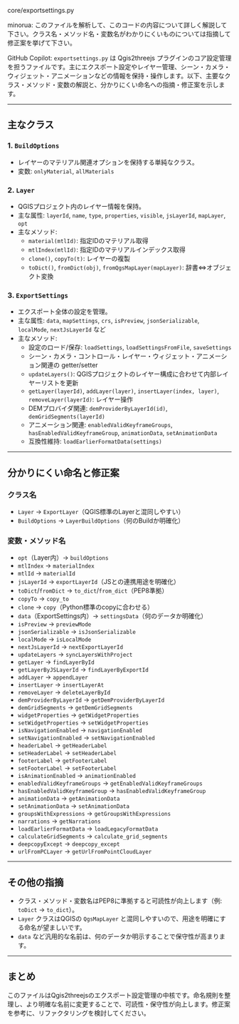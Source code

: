 core/exportsettings.py

minorua: このファイルを解析して、このコードの内容について詳しく解説して下さい。クラス名・メソッド名・変数名がわかりにくいものについては指摘して修正案を挙げて下さい。

GitHub Copilot: `exportsettings.py` は Qgis2threejs プラグインのコア設定管理を担うファイルです。主にエクスポート設定やレイヤー管理、シーン・カメラ・ウィジェット・アニメーションなどの情報を保持・操作します。以下、主要なクラス・メソッド・変数の解説と、分かりにくい命名への指摘・修正案を示します。

---

## 主なクラス

### 1. `BuildOptions`
- レイヤーのマテリアル関連オプションを保持する単純なクラス。
- 変数: `onlyMaterial`, `allMaterials`

### 2. `Layer`
- QGISプロジェクト内のレイヤー情報を保持。
- 主な属性: `layerId`, `name`, `type`, `properties`, `visible`, `jsLayerId`, `mapLayer`, `opt`
- 主なメソッド:
  - `material(mtlId)`: 指定IDのマテリアル取得
  - `mtlIndex(mtlId)`: 指定IDのマテリアルインデックス取得
  - `clone()`, `copyTo(t)`: レイヤーの複製
  - `toDict()`, `fromDict(obj)`, `fromQgsMapLayer(mapLayer)`: 辞書⇔オブジェクト変換

### 3. `ExportSettings`
- エクスポート全体の設定を管理。
- 主な属性: `data`, `mapSettings`, `crs`, `isPreview`, `jsonSerializable`, `localMode`, `nextJsLayerId` など
- 主なメソッド:
  - 設定のロード/保存: `loadSettings`, `loadSettingsFromFile`, `saveSettings`
  - シーン・カメラ・コントロール・レイヤー・ウィジェット・アニメーション関連の getter/setter
  - `updateLayers()`: QGISプロジェクトのレイヤー構成に合わせて内部レイヤーリストを更新
  - `getLayer(layerId)`, `addLayer(layer)`, `insertLayer(index, layer)`, `removeLayer(layerId)`: レイヤー操作
  - DEMプロバイダ関連: `demProviderByLayerId(id)`, `demGridSegments(layerId)`
  - アニメーション関連: `enabledValidKeyframeGroups`, `hasEnabledValidKeyframeGroup`, `animationData`, `setAnimationData`
  - 互換性維持: `loadEarlierFormatData(settings)`

---

## 分かりにくい命名と修正案

### クラス名
- `Layer` → `ExportLayer`（QGIS標準のLayerと混同しやすい）
- `BuildOptions` → `LayerBuildOptions`（何のBuildか明確化）

### 変数・メソッド名
- `opt`（Layer内）→ `buildOptions`
- `mtlIndex` → `materialIndex`
- `mtlId` → `materialId`
- `jsLayerId` → `exportLayerId`（JSとの連携用途を明確化）
- `toDict`/`fromDict` → `to_dict`/`from_dict`（PEP8準拠）
- `copyTo` → `copy_to`
- `clone` → `copy`（Python標準のcopyに合わせる）
- `data`（ExportSettings内）→ `settingsData`（何のデータか明確化）
- `isPreview` → `previewMode`
- `jsonSerializable` → `isJsonSerializable`
- `localMode` → `isLocalMode`
- `nextJsLayerId` → `nextExportLayerId`
- `updateLayers` → `syncLayersWithProject`
- `getLayer` → `findLayerById`
- `getLayerByJSLayerId` → `findLayerByExportId`
- `addLayer` → `appendLayer`
- `insertLayer` → `insertLayerAt`
- `removeLayer` → `deleteLayerById`
- `demProviderByLayerId` → `getDemProviderByLayerId`
- `demGridSegments` → `getDemGridSegments`
- `widgetProperties` → `getWidgetProperties`
- `setWidgetProperties` → `setWidgetProperties`
- `isNavigationEnabled` → `navigationEnabled`
- `setNavigationEnabled` → `setNavigationEnabled`
- `headerLabel` → `getHeaderLabel`
- `setHeaderLabel` → `setHeaderLabel`
- `footerLabel` → `getFooterLabel`
- `setFooterLabel` → `setFooterLabel`
- `isAnimationEnabled` → `animationEnabled`
- `enabledValidKeyframeGroups` → `getEnabledValidKeyframeGroups`
- `hasEnabledValidKeyframeGroup` → `hasEnabledValidKeyframeGroup`
- `animationData` → `getAnimationData`
- `setAnimationData` → `setAnimationData`
- `groupsWithExpressions` → `getGroupsWithExpressions`
- `narrations` → `getNarrations`
- `loadEarlierFormatData` → `loadLegacyFormatData`
- `calculateGridSegments` → `calculate_grid_segments`
- `deepcopyExcept` → `deepcopy_except`
- `urlFromPCLayer` → `getUrlFromPointCloudLayer`

---

## その他の指摘

- クラス・メソッド・変数名はPEP8に準拠すると可読性が向上します（例: `toDict` → `to_dict`）。
- `Layer` クラスはQGISの `QgsMapLayer` と混同しやすいので、用途を明確にする命名が望ましいです。
- `data` など汎用的な名前は、何のデータか明示することで保守性が高まります。

---

## まとめ

このファイルはQgis2threejsのエクスポート設定管理の中核です。命名規則を整理し、より明確な名前に変更することで、可読性・保守性が向上します。修正案を参考に、リファクタリングを検討してください。
